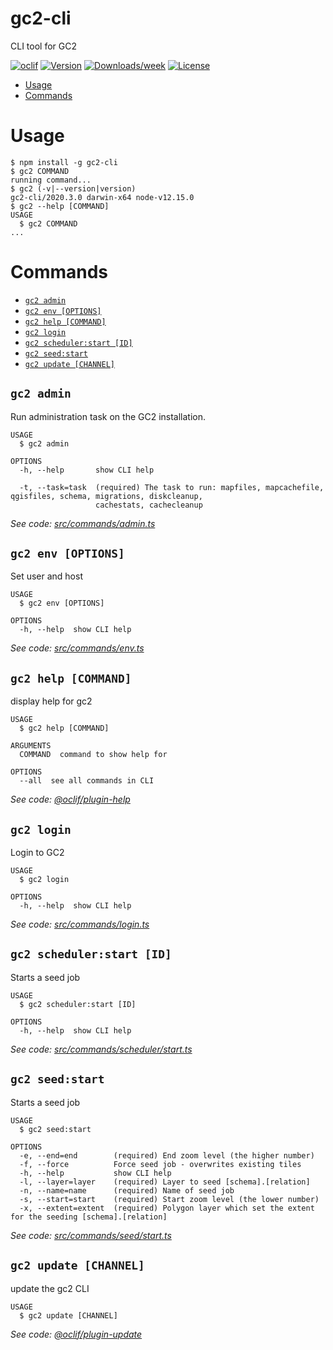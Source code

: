 gc2-cli
=======

CLI tool for GC2

[![oclif](https://img.shields.io/badge/cli-oclif-brightgreen.svg)](https://oclif.io)
[![Version](https://img.shields.io/npm/v/gc2-cli.svg)](https://npmjs.org/package/gc2-cli)
[![Downloads/week](https://img.shields.io/npm/dw/gc2-cli.svg)](https://npmjs.org/package/gc2-cli)
[![License](https://img.shields.io/npm/l/gc2-cli.svg)](https://github.com/mapcentia/gc2-cli/blob/master/package.json)

<!-- toc -->
* [Usage](#usage)
* [Commands](#commands)
<!-- tocstop -->
# Usage
<!-- usage -->
```sh-session
$ npm install -g gc2-cli
$ gc2 COMMAND
running command...
$ gc2 (-v|--version|version)
gc2-cli/2020.3.0 darwin-x64 node-v12.15.0
$ gc2 --help [COMMAND]
USAGE
  $ gc2 COMMAND
...
```
<!-- usagestop -->
# Commands
<!-- commands -->
* [`gc2 admin`](#gc2-admin)
* [`gc2 env [OPTIONS]`](#gc2-env-options)
* [`gc2 help [COMMAND]`](#gc2-help-command)
* [`gc2 login`](#gc2-login)
* [`gc2 scheduler:start [ID]`](#gc2-schedulerstart-id)
* [`gc2 seed:start`](#gc2-seedstart)
* [`gc2 update [CHANNEL]`](#gc2-update-channel)

## `gc2 admin`

Run administration task on the GC2 installation.

```
USAGE
  $ gc2 admin

OPTIONS
  -h, --help       show CLI help

  -t, --task=task  (required) The task to run: mapfiles, mapcachefile, qgisfiles, schema, migrations, diskcleanup,
                   cachestats, cachecleanup
```

_See code: [src/commands/admin.ts](https://github.com/mapcentia/gc2-cli/blob/v2020.3.0/src/commands/admin.ts)_

## `gc2 env [OPTIONS]`

Set user and host

```
USAGE
  $ gc2 env [OPTIONS]

OPTIONS
  -h, --help  show CLI help
```

_See code: [src/commands/env.ts](https://github.com/mapcentia/gc2-cli/blob/v2020.3.0/src/commands/env.ts)_

## `gc2 help [COMMAND]`

display help for gc2

```
USAGE
  $ gc2 help [COMMAND]

ARGUMENTS
  COMMAND  command to show help for

OPTIONS
  --all  see all commands in CLI
```

_See code: [@oclif/plugin-help](https://github.com/oclif/plugin-help/blob/v2.2.1/src/commands/help.ts)_

## `gc2 login`

Login to GC2

```
USAGE
  $ gc2 login

OPTIONS
  -h, --help  show CLI help
```

_See code: [src/commands/login.ts](https://github.com/mapcentia/gc2-cli/blob/v2020.3.0/src/commands/login.ts)_

## `gc2 scheduler:start [ID]`

Starts a seed job

```
USAGE
  $ gc2 scheduler:start [ID]

OPTIONS
  -h, --help  show CLI help
```

_See code: [src/commands/scheduler/start.ts](https://github.com/mapcentia/gc2-cli/blob/v2020.3.0/src/commands/scheduler/start.ts)_

## `gc2 seed:start`

Starts a seed job

```
USAGE
  $ gc2 seed:start

OPTIONS
  -e, --end=end        (required) End zoom level (the higher number)
  -f, --force          Force seed job - overwrites existing tiles
  -h, --help           show CLI help
  -l, --layer=layer    (required) Layer to seed [schema].[relation]
  -n, --name=name      (required) Name of seed job
  -s, --start=start    (required) Start zoom level (the lower number)
  -x, --extent=extent  (required) Polygon layer which set the extent for the seeding [schema].[relation]
```

_See code: [src/commands/seed/start.ts](https://github.com/mapcentia/gc2-cli/blob/v2020.3.0/src/commands/seed/start.ts)_

## `gc2 update [CHANNEL]`

update the gc2 CLI

```
USAGE
  $ gc2 update [CHANNEL]
```

_See code: [@oclif/plugin-update](https://github.com/oclif/plugin-update/blob/v1.3.9/src/commands/update.ts)_
<!-- commandsstop -->
